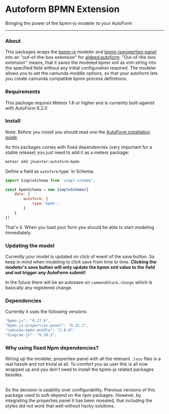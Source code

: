 <h1 class='text-align:center'>Autoform BPMN Extension</h1>
<p class='text-align: center'>Bringing the power of the bpmn-js modeler to your AutoForm</p>
<hr>

### About

This packages wraps the [bpmn-js](https://github.com/bpmn-io/bpmn-js) modeler and [bpmn-jsproperties-panel](https://github.com/bpmn-io/bpmn-js-properties-panel) into an "out-of-the-box extension" for [aldeed:autoform](https://github.com/aldeed/meteor-autoform).
"Out-of-the-box extension" means, that it saves the modeled bpmn xml as xml-string into the specified field without any initial configuration required.
The modeler allows you to set the camunda moddle options, so that your autoform lets you create camunda compatible bpmn process definitions.

### Requirements

This package requires Meteor 1.6 or higher and is currently built against with AutoForm 6.2.0

### Install

Note: Before you install you should read one the [AutoForm installation guide](https://github.com/aldeed/meteor-autoform#installation).

As this packages comes with fixed dependencies (very important for a stable release) you just need to add it as a meteor package:

```bash
meteor add jkuester:autoform-bpmn
```

Define a field as `autoform` type `in Schema.


```javascript
import SimpleSchema from 'simpl-schema';

const bpmnSchema = new SimpleSchema({
    data: {
        autoform: {
            type:'bpmn',
        }
    }
})
```

That's it. When you load your form you should be able to start modeling immediately.

### Updating the model

Currently your model is updated on click of event of the save button. So keep in mind when modeling to click save from time to time.
**Clicking the modeler's save button will only update the bpmn xml value to the field and not trigger any AutoForm submit!**

In the future there will be an autosave on `commandStack.change` which is basically any registered change.


### Dependencies

Currently it uses the following versions:

```javascript
"bpmn-js": "0.27.6",
"bpmn-js-properties-panel": "0.22.1",
"camunda-bpmn-moddle": "2.0.0",
"diagram-js": "0.28.2",
```

### Why using fixed Npm dependencies?

Wiring up the modeler, properties-panel with all the relevant `.less` files is a real hassle and not trivial at all.
To comfort you as user this is all now wrapped up and you don't need to install the bpmn-js related packages besides.

<br>
So the decision is usability over configurability. Previous versions of this package used to soft-depend on the npm packages.
However, by integrating the properties panel it has been revealed, that including the styles did not work that well without hacky solutions.

